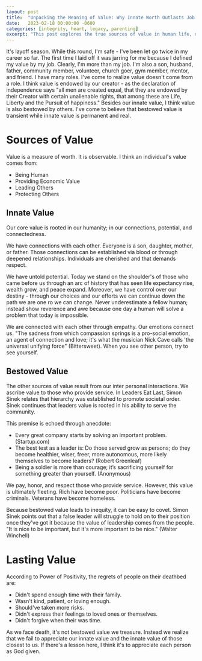 ```yaml
---
layout: post
title:  "Unpacking the Meaning of Value: Why Innate Worth Outlasts Job Titles"
date:   2023-02-18 00:00:00 -0600
categories: [integrity, heart, legacy, parenting]
excerpt: "This post explores the true sources of value in human life, distinguishing between innate value, which is rooted in our humanity and connections with others, and bestowed value, which is based on economic or social status. I argue that appreciating and valuing each person as God-given is key to recognizing and honoring our own innate worth and that of others."
---
```

It's layoff season.  While this round, I'm safe - I've been let go twice in my career so far.  The first time I laid off it was jarring for me because I defined my value by my job.  Clearly, I'm more than my job.  I'm also a son, husband, father, community member, volunteer, church goer, gym member, mentor, and friend.  I have many roles.  I've come to realize value doesn't come from a role.  I think value is endowed by our creator - as the declaration of independence says "all men are created equal, that they are endowed by their Creator with certain unalienable rights, that among these are Life, Liberty and the Pursuit of happiness."  Besides our innate value, I think value is also bestowed by others.  I've come to believe that bestowed value is transient while innate value is permanent and real.

# Sources of Value
Value is a measure of worth.  It is observable.  I think an individual's value comes from:
- Being Human
- Providing Economic Value
- Leading Others
- Protecting Others

## Innate Value
Our core value is rooted in our humanity; in our connections, potential, and connectedness.  

We have connections with each other.  Everyone is a son, daughter, mother, or father.  Those connections can be established via blood or through deepened relationships.  Individuals are cherished and that demands respect.

We have untold potential.  Today we stand on the shoulder's of those who came before us through an arc of history that has seen life expectancy rise, wealth grow, and peace expand.  Moreover, we have control over our destiny - through our choices and our efforts we can continue down the path we are one ro we can change.  Never underestimate a fellow human; instead show reverence and awe because one day a human will solve a problem that today is impossible.

We are connected with each other through empathy.  Our emotions connect us.  "The sadness from which compassion springs is a pro-social emotion, an agent of connection and love; it's what the musician Nick Cave calls 'the universal unifying force" (Bittersweet).  When you see other person, try to see yourself.

## Bestowed Value
The other sources of value result from our inter personal interactions.  We ascribe value to those who provide service.  In Leaders Eat Last, Simon Sinek relates that hierarchy was established to promote societal order.  Sinek continues that leaders value is rooted in his ability to serve the community.  

This premise is echoed through anecdote:
- Every great company starts by solving an important problem. (Startup.com)
- The best test as a leader is: Do those served grow as persons; do they become healthier, wiser, freer, more autonomous, more likely themselves to become leaders? (Robert Greenleaf)
- Being a soldier is more than courage; it’s sacrificing yourself for something greater than yourself. (Anonymous)

We pay, honor, and respect those who provide service.  However, this value is ultimately fleeting.  Rich have become poor.  Politicians have become criminals.  Veterans have become homeless.  

Because bestowed value leads to inequity, it can be easy to covet.  Simon Sinek points out that a false leader will struggle to hold on to their position once they've got it because the value of leadership comes from the people. "It is nice to be important, but it's more important to be nice." (Walter Winchell)

# Lasting Value
According to Power of Positivity, the regrets of people on their deathbed are:
- Didn't spend enough time with their family.
- Wasn't kind, patient, or loving enough.
- Should've taken more risks.
- Didn't express their feelings to loved ones or themselves.
- Didn't forgive when their was time.

As we face death, it's not bestowed value we treasure.  Instead we realize that we fail to appreciate our innate value and the innate value of those closest to us.  If there's a lesson here, I think it's to appreciate each person as God given.